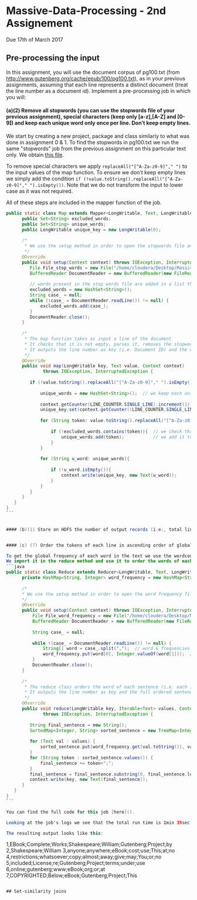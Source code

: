 # Massive-Data-Processing - 2nd Assignement
Due 17th of March 2017

## Pre-processing the input
In this assignment, you will use the document corpus of pg100.txt (from http://www.gutenberg.org/cache/epub/100/pg100.txt), as in your previous assignments, assuming that each line represents a distinct document (treat the line number as a document id). Implement a pre-processing job in which you will:

#### (a)(2) Remove all stopwords (you can use the stopwords file of your previous assignment), special characters (keep only [a-z],[A-Z] and [0-9]) and keep each unique word only once per line. Don’t keep empty lines.

We start by creating a new project, package and class similarly to what was done in assignment 0 & 1.
To find the stopwords in pg100.txt we run the same "stopwords" job from the previous assignment on this particular text only. We obtain [this file]().

To remove special characters we apply `replaceAll("[^A-Za-z0-9]"," ")` to the input values of the map function.
To ensure we don't keep empty lines we simply add the condition `if (!value.toString().replaceAll("[^A-Za-z0-9]"," ").isEmpty())`. Note that we do not transform the input to lower case as it was not required.

All of these steps are included in the mapper function of the job.

```java
public static class Map extends Mapper<LongWritable, Text, LongWritable, Text> {
      public Set<String> excluded_words;
      public Set<String> unique_words;
      public LongWritable unique_key = new LongWritable(0);
      
      /*
       * We use the setup method in order to open the stopwords file and spill its content only once.
       */
      @Override
      public void setup(Context context) throws IOException, InterruptedException {
     	 File File_stop_words = new File("/home/cloudera/Desktop/Massive-Data-Processing/Assignment_2/stop_words.txt");
     	 BufferedReader DocumentReader = new BufferedReader(new FileReader(File_stop_words)); // we use BuffferedReader to read our stop words file.  			 
     	 
     	 // words present in the stop words file are added in a list that cannot contain duplicates
     	 excluded_words = new HashSet<String>(); 
     	 String case_ = null;
     	 while ((case_ = DocumentReader.readLine()) != null) { 
     		 excluded_words.add(case_);     		     	 
     	 }
     	 DocumentReader.close();  
      }
      
      /*
       * The map function takes as input a line of the document
       * It checks that it is not empty, parses it, removes the stopwords and duplicates
       * It outputs the line number as key (i.e. Document ID) and the word as value  
       */
      @Override
      public void map(LongWritable key, Text value, Context context)
              throws IOException, InterruptedException {
    	 
    	 if (!value.toString().replaceAll("[^A-Za-z0-9]"," ").isEmpty()) {  // check it is not an empty line
    		     		 
    		 unique_words = new HashSet<String>();  // we keep each unique word by transforming the sentence in a list with no duplicates
    		 
    		 context.getCounter(LINE_COUNTER.SINGLE_LINE).increment(1);  // since line is not empty we increment our counter
        	 unique_key.set(context.getCounter((LINE_COUNTER.SINGLE_LINE)).getValue());  // we use the line number as the output key: one key = one documentID
    		 
    		 for (String token: value.toString().replaceAll("[^A-Za-z0-9]"," ").split("\\s+")) {
    			 
    			 if (!excluded_words.contains(token)){  // we check that the word is not a stop word
    				 unique_words.add(token);    	    // we add it to a list that cannot contain duplicates			 
    			 }
    		 }
    	 
    		 for (String u_word: unique_words){
    			 
    			 if (!u_word.isEmpty()){
    				 context.write(unique_key, new Text(u_word));
    			 }	          
    		 }
    	 }	 
      }
   }
}
```  

   
#### (b)(1) Store on HDFS the number of output records (i.e., total lines).


#### (c) (7) Order the tokens of each line in ascending order of global frequency.

To get the global frequency of each word in the text we use the wordcount job from assignemnt 0 (available [here]()) which we compute on pg100.txt.
We import it in the reduce method and use it to order the words of each sentence as required. 
```java
public static class Reduce extends Reducer<LongWritable, Text, LongWritable, Text> {
	  private HashMap<String, Integer> word_frequency = new HashMap<String,Integer>();  // the words and their frequency is spilled in a dictionary-like data structure
	  
	  /*
	  * We use the setup method in order to open the word frequency file only once and store it in a HashMap.
	  */
	  @Override
	  public void setup(Context context) throws IOException, InterruptedException {
		  File File_word_frequency = new File("/home/cloudera/Desktop/Massive-Data-Processing/Assignment_2/word_frequency.txt");
	      BufferedReader DocumentReader = new BufferedReader(new FileReader(File_word_frequency));	
	       
	      String case_ = null;
	       
	      while ((case_ = DocumentReader.readLine()) != null) {
	    	  String[] word = case_.split(",");  // word & frequencies are comma separated in file 
	    	  word_frequency.put(word[0], Integer.valueOf(word[1]));  // store the word as key and frequency as value
	      }
	   	  DocumentReader.close();	   	  
	  }
	   
	  /*
	   * The reduce class orders the word of each sentence (i.e. each input key) in increasing order of frequency with a TreeMap
	   * It outputs the line number as key and the full ordered sentence as output
	   */ 
      @Override
      public void reduce(LongWritable key, Iterable<Text> values, Context context)
              throws IOException, InterruptedException {
    	 
    	 String final_sentence = new String(); 
    	 SortedMap<Integer, String> sorted_sentence = new TreeMap<Integer, String>();
    	 
         for (Text val : values) {
        	 sorted_sentence.put(word_frequency.get(val.toString()), val.toString());  // (frequency, word) pairs are stored in a "sorted list"         	    
         }
         for (String token : sorted_sentence.values()) {
        	 final_sentence += token+";";        
         }
         final_sentence = final_sentence.substring(0, final_sentence.length()-1);  // get rid of the last semi-colon for next task...
         context.write(key, new Text(final_sentence));  
      }
   }
}   
```   

You can find the full code for this job [here]().

Looking at the job's logs we see that the total run time is 1min 35sec (see [Job Tracker]()).

The resulting output looks like this:
```
1,EBook;Complete;Works;Shakespeare;William;Gutenberg;Project;by
2,Shakespeare;William
3,anyone;anywhere;eBook;cost;use;This;at;no
4,restrictions;whatsoever;copy;almost;away;give;may;You;or;no
5,included;License;re;Gutenberg;Project;terms;under;use
6,online;gutenberg;www;eBook;org;or;at
7,COPYRIGHTED;Below;eBook;Gutenberg;Project;This
```

## Set-similarity joins

